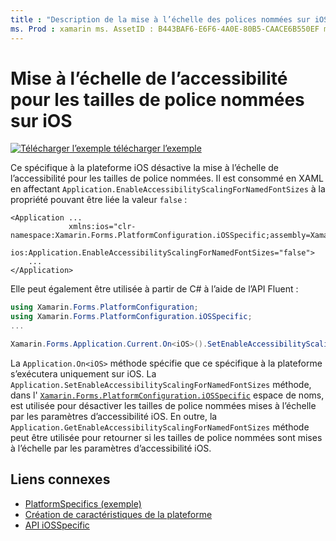```yaml
---
title : "Description de la mise à l’échelle des polices nommées sur iOS" Description : "les spécificités de la plateforme vous permettent d’utiliser des fonctionnalités qui ne sont disponibles que sur une plateforme spécifique, sans implémenter de convertisseurs ou d’effets personnalisés. Cet article explique comment utiliser le spécifique à la plateforme iOS qui désactive la mise à l’échelle de l’accessibilité pour les tailles de police nommées.
ms. Prod : xamarin ms. AssetID : B443BAF6-E6F6-4A0E-80B5-CAACE6B550EF ms. Technology : xamarin-Forms Author : davidbritch ms. Author : dabritch ms. Date : 06/28/2019 No-Loc : [ Xamarin.Forms , Xamarin.Essentials ]
---
```


# <a name="accessibility-scaling-for-named-font-sizes-on-ios"></a>Mise à l’échelle de l’accessibilité pour les tailles de police nommées sur iOS

[![Télécharger ](~/media/shared/download.png) l’exemple télécharger l’exemple](https://docs.microsoft.com/samples/xamarin/xamarin-forms-samples/userinterface-platformspecifics)

Ce spécifique à la plateforme iOS désactive la mise à l’échelle de l’accessibilité pour les tailles de police nommées. Il est consommé en XAML en affectant `Application.EnableAccessibilityScalingForNamedFontSizes` à la propriété pouvant être liée la valeur `false` :

```xaml
<Application ...
             xmlns:ios="clr-namespace:Xamarin.Forms.PlatformConfiguration.iOSSpecific;assembly=Xamarin.Forms.Core"
             ios:Application.EnableAccessibilityScalingForNamedFontSizes="false">
    ...
</Application>
```

Elle peut également être utilisée à partir de C# à l’aide de l’API Fluent :

```csharp
using Xamarin.Forms.PlatformConfiguration;
using Xamarin.Forms.PlatformConfiguration.iOSSpecific;
...

Xamarin.Forms.Application.Current.On<iOS>().SetEnableAccessibilityScalingForNamedFontSizes(false);
```

La `Application.On<iOS>` méthode spécifie que ce spécifique à la plateforme s’exécutera uniquement sur iOS. La `Application.SetEnableAccessibilityScalingForNamedFontSizes` méthode, dans l' [`Xamarin.Forms.PlatformConfiguration.iOSSpecific`](xref:Xamarin.Forms.PlatformConfiguration.iOSSpecific) espace de noms, est utilisée pour désactiver les tailles de police nommées mises à l’échelle par les paramètres d’accessibilité iOS. En outre, la `Application.GetEnableAccessibilityScalingForNamedFontSizes` méthode peut être utilisée pour retourner si les tailles de police nommées sont mises à l’échelle par les paramètres d’accessibilité iOS.

## <a name="related-links"></a>Liens connexes

- [PlatformSpecifics (exemple)](https://docs.microsoft.com/samples/xamarin/xamarin-forms-samples/userinterface-platformspecifics)
- [Création de caractéristiques de la plateforme](~/xamarin-forms/platform/platform-specifics/index.md#creating-platform-specifics)
- [API iOSSpecific](xref:Xamarin.Forms.PlatformConfiguration.iOSSpecific)
